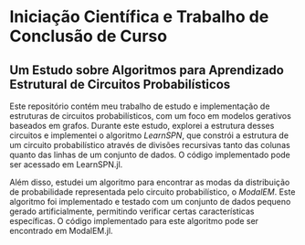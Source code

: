 # Iniciação Científica e Trabalho de Conclusão de Curso

## Um Estudo sobre Algoritmos para Aprendizado Estrutural de Circuitos Probabilı́sticos

Este repositório contém meu trabalho de estudo e implementação de estruturas de circuitos probabilísticos, com um foco em modelos gerativos baseados em grafos.
Durante este estudo, explorei a estrutura desses circuitos e implementei o algoritmo _LearnSPN_, que constrói a estrutura de um circuito probabilístico através de divisões recursivas tanto das colunas quanto das linhas de um conjunto de dados.
O código implementado pode ser acessado em LearnSPN.jl.

Além disso, estudei um algoritmo para encontrar as modas da distribuição de probabilidade representada pelo circuito probabilístico, o _ModalEM_.
Este algoritmo foi implementado e testado com um conjunto de dados pequeno gerado artificialmente, permitindo verificar certas características específicas.
O código implementado para este algoritmo pode ser encontrado em ModalEM.jl.

